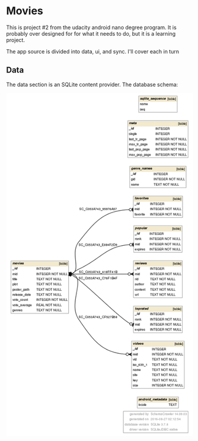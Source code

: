 # Movies

This is project #2 from the udacity android nano degree program.  It is probably over
designed for for what it needs to do, but it is a learning project.

The app source is divided into data, ui, and sync. I'll cover each in turn

## Data

 The data section is an SQLite content provider. The database schema:

 ![Schema](./images/schema.png)




